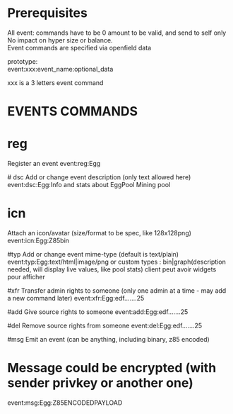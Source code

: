 # Prerequisites

All event: commands have to be 0 amount to be valid, and send to self only
No impact on hyper size or balance.  
Event commands are specified via openfield data

prototype:  
event:xxx:event_name:optional_data

xxx is a 3 letters event command

# EVENTS COMMANDS

# reg
Register an event
event:reg:Egg

# dsc
Add or change event description (only text allowed here)
event:dsc:Egg:Info and stats about EggPool Mining pool

# icn
Attach an icon/avatar (size/format to be spec, like 128x128png)
event:icn:Egg:Z85bin

#typ
Add or change event mime-type (default is text/plain)
event:typ:Egg:text/html|image/png
or custom types :
bin|graph(description needed, will display live values, like pool stats)
client peut avoir widgets pour afficher

 #xfr
Transfer admin rights to someone (only one admin at a time - may add a new command later)
event:xfr:Egg:edf.......25

#add
Give source rights to someone
event:add:Egg:edf.......25

#del
Remove source rights from someone
event:del:Egg:edf.......25

#msg
Emit an event (can be anything, including binary, z85 encoded)
# Message could be encrypted (with sender privkey or another one)
event:msg:Egg:Z85ENCODEDPAYLOAD




